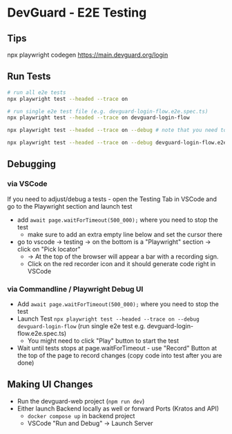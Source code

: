# DevGuard - E2E Testing

## Tips

npx playwright codegen https://main.devguard.org/login


## Run Tests

```bash
# run all e2e tests
npx playwright test --headed --trace on

# run single e2e test file (e.g. devguard-login-flow.e2e.spec.ts)
npx playwright test --headed --trace on devguard-login-flow

npx playwright test --headed --trace on --debug # note that you need to press the "Play" button sometimes to actually start the test

npx playwright test --headed --trace on --debug devguard-login-flow.e2e.spec.ts:67 # run single test (the test defined at line 77 of file devguard-login-flow)
```


## Debugging

### via VSCode

If you need to adjust/debug a tests - open the Testing Tab in VSCode and go to the Playwright section and launch test
- add `await page.waitForTimeout(500_000);` where you need to stop the test
  - make sure to add an extra empty line below and set the cursor there
- go to vscode -> testing -> on the bottom is a "Playwright" section -> click on "Pick locator"
  - -> At the top of the browser will appear a bar with a recording sign. 
  - Click on the red recorder icon and it should generate code right in VSCode

### via Commandline / Playwright Debug UI

- Add `await page.waitForTimeout(500_000);` where you need to stop the test
- Launch Test `npx playwright test --headed --trace on --debug devguard-login-flow` (run single e2e test e.g. devguard-login-flow.e2e.spec.ts)
  - You might need to click "Play" button to start the test
- Wait until tests stops at page.waitForTimeout - use "Record" Button at the top of the page to record changes (copy code into test after you are done)


## Making UI Changes

- Run the devguard-web project (`npm run dev`)
- Either launch Backend locally as well or forward Ports (Kratos and API)
  - `docker compose up` in backend project
  - VSCode "Run and Debug" -> Launch Server